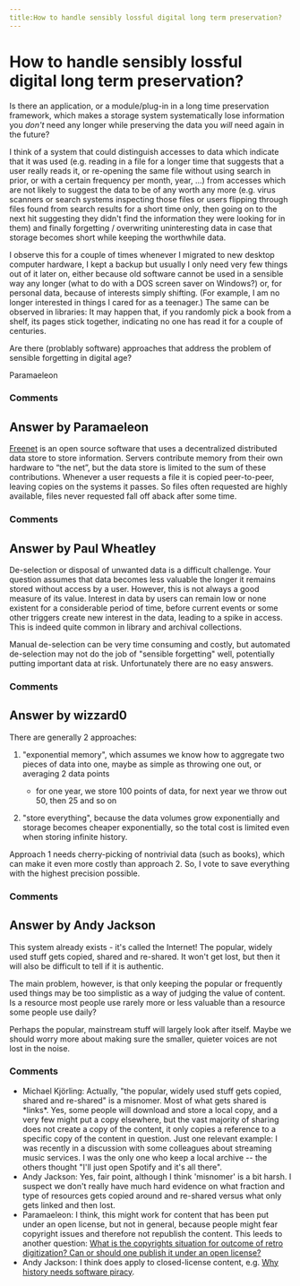 ```yaml
---
title:How to handle sensibly lossful digital long term preservation?
---
```

How to handle sensibly lossful digital long term preservation?
=====================
Is there an application, or a module/plug-in in a long time preservation
framework, which makes a storage system systematically lose information
you *don't* need any longer while preserving the data you *will* need
again in the future?

I think of a system that could distinguish accesses to data which
indicate that it was used (e.g. reading in a file for a longer time that
suggests that a user really reads it, or re-opening the same file
without using search in prior, or with a certain frequency per month,
year, ...) from accesses which are not likely to suggest the data to be
of any worth any more (e.g. virus scanners or search systems inspecting
those files or users flipping through files found from search results
for a short time only, then going on to the next hit suggesting they
didn't find the information they were looking for in them) and finally
forgetting / overwriting uninteresting data in case that storage becomes
short while keeping the worthwhile data.

I observe this for a couple of times whenever I migrated to new desktop
computer hardware, I kept a backup but usually I only need very few
things out of it later on, either because old software cannot be used in
a sensible way any longer (what to do with a DOS screen saver on
Windows?) or, for personal data, because of interests simply shifting.
(For example, I am no longer interested in things I cared for as a
teenager.) The same can be observed in libraries: It may happen that, if
you randomly pick a book from a shelf, its pages stick together,
indicating no one has read it for a couple of centuries.

Are there (problably software) approaches that address the problem of
sensible forgetting in digital age?

Paramaeleon

### Comments ###


Answer by Paramaeleon
----------------
[Freenet](http://en.wikipedia.org/wiki/Freenet) is an open source
software that uses a decentralized distributed data store to store
information. Servers contribute memory from their own hardware to “the
net”, but the data store is limited to the sum of these contributions.
Whenever a user requests a file it is copied peer-to-peer, leaving
copies on the systems it passes. So files often requested are highly
available, files never requested fall off aback after some time.

### Comments ###

Answer by Paul Wheatley
----------------
De-selection or disposal of unwanted data is a difficult challenge. Your
question assumes that data becomes less valuable the longer it remains
stored without access by a user. However, this is not always a good
measure of its value. Interest in data by users can remain low or none
existent for a considerable period of time, before current events or
some other triggers create new interest in the data, leading to a spike
in access. This is indeed quite common in library and archival
collections.

Manual de-selection can be very time consuming and costly, but automated
de-selection may not do the job of "sensible forgetting" well,
potentially putting important data at risk. Unfortunately there are no
easy answers.

### Comments ###

Answer by wizzard0
----------------
There are generally 2 approaches:

1.  "exponential memory", which assumes we know how to aggregate two
    pieces of data into one, maybe as simple as throwing one out, or
    averaging 2 data points

    -   for one year, we store 100 points of data, for next year we
        throw out 50, then 25 and so on

2.  "store everything", because the data volumes grow exponentially and
    storage becomes cheaper exponentially, so the total cost is limited
    even when storing infinite history.

Approach 1 needs cherry-picking of nontrivial data (such as books),
which can make it even more costly than approach 2. So, I vote to save
everything with the highest precision possible.

### Comments ###

Answer by Andy Jackson
----------------
This system already exists - it's called the Internet! The popular,
widely used stuff gets copied, shared and re-shared. It won't get lost,
but then it will also be difficult to tell if it is authentic.

The main problem, however, is that only keeping the popular or
frequently used things may be too simplistic as a way of judging the
value of content. Is a resource most people use rarely more or less
valuable than a resource some people use daily?

Perhaps the popular, mainstream stuff will largely look after itself.
Maybe we should worry more about making sure the smaller, quieter voices
are not lost in the noise.

### Comments ###
* Michael Kjörling: Actually, "the popular, widely used stuff gets copied, shared and
re-shared" is a misnomer. Most of what gets shared is \*links\*. Yes,
some people will download and store a local copy, and a very few might
put a copy elsewhere, but the vast majority of sharing does not create a
copy of the content, it only copies a reference to a specific copy of
the content in question. Just one relevant example: I was recently in a
discussion with some colleagues about streaming music services. I was
the only one who keep a local archive -- the others thought "I'll just
open Spotify and it's all there".
* Andy Jackson: Yes, fair point, although I think 'misnomer' is a bit harsh. I suspect
we don't really have much hard evidence on what fraction and type of
resources gets copied around and re-shared versus what only gets linked
and then lost.
* Paramaeleon: I think, this might work for content that has been put under an open
license, but not in general, because people might fear copyright issues
and therefore not republish the content. This leeds to another question:
[What is the copyrights situation for outcome of retro digitization? Can
or should one publish it under an open
license?](http://digitalpreservation.stackexchange.com/questions/145/what-is-the-copyright-situation-for-the-outcome-of-retro-digitization)
* Andy Jackson: I think does apply to closed-license content, e.g. [Why history needs
software
piracy](http://technologizer.com/2012/01/23/why-history-needs-software-piracy/).

